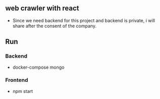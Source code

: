 ## web crawler with react

- Since we need backend for this project and backend is private, i will share after the consent of the company.

## Run 

### Backend
- docker-compose mongo

### Frontend
- npm start